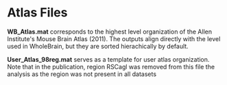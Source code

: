 Atlas Files
===========

**WB_Atlas.mat** corresponds to the highest level organization of the Allen Institute's Mouse Brain Atlas (2011).  The outputs align directly with the level used in WholeBrain, but they are sorted hierachically by default.

**User_Atlas_98reg.mat** serves as a template for user atlas organization.  Note that in the publication, region RSCagl was removed from this file the analysis as the region was not present in all datasets
